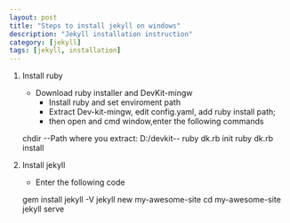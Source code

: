 ```yaml
---
layout: post
title: "Steps to install jekyll on windows"
description: "Jekyll installation instruction"
category: [jekyll]
tags: [jekyll, installation]
---
```


1. Install ruby
     * Download ruby installer and DevKit-mingw
        * Install ruby and set enviroment path
        * Extract Dev-kit-mingw, edit config.yaml, add ruby install path;
        * then open and cmd window,enter the following commands


	chdir --Path where you extract: D:/devkit--
	ruby dk.rb init
	ruby dk.rb install


2. Install jekyll
     * Enter the following code

     gem install jekyll -V
     jekyll new my-awesome-site
     cd my-awesome-site
     jekyll serve

